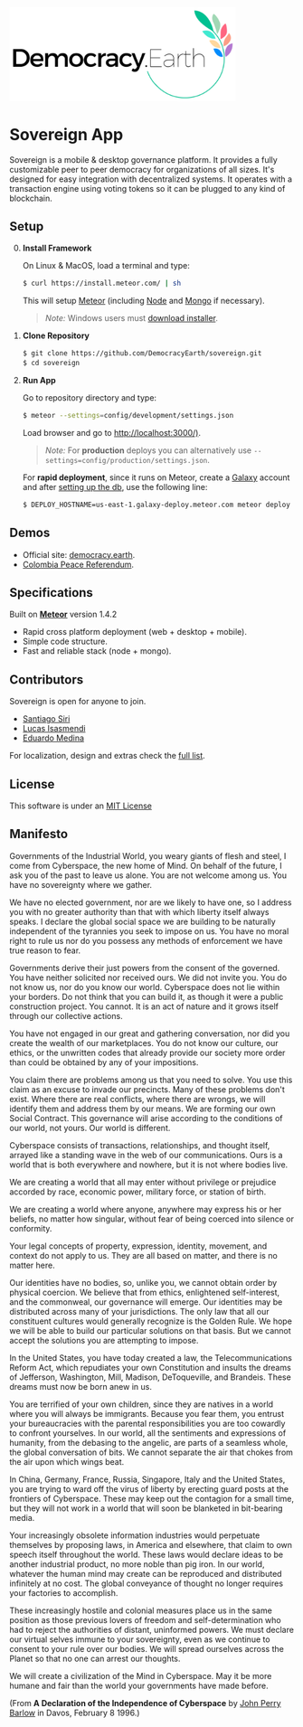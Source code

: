 <img src="public/images/democracy-earth.png" width="400" title="DemocracyEarth" style="text-align: center;">

# Sovereign App

Sovereign is a mobile & desktop governance platform. It provides a fully customizable peer to peer democracy for organizations of all sizes. It's designed for easy integration with decentralized systems. It operates with a transaction engine using voting tokens so it can be plugged to any kind of blockchain.

## Setup

0. **Install Framework**

    On Linux & MacOS, load a terminal and type:

    ```sh
    $ curl https://install.meteor.com/ | sh
    ```

    This will setup [Meteor](http://github.com/meteor/meteor) (including [Node](https://github.com/nodejs/node) and [Mongo](https://github.com/mongodb/mongo) if necessary).

    > _Note:_ Windows users must [download installer](https://www.meteor.com/install).

0. **Clone Repository**

    ```sh
    $ git clone https://github.com/DemocracyEarth/sovereign.git
    $ cd sovereign
    ```

0. **Run App**

    Go to repository directory and type:

    ```sh
    $ meteor --settings=config/development/settings.json
    ```

    Load browser and go to [http://localhost:3000/)](http://localhost:3000/).

    > _Note:_ For **production** deploys you can alternatively use  `--settings=config/production/settings.json`.

    For **rapid deployment**, since it runs on Meteor, create a [Galaxy](galaxy.meteor.com) account and after [setting up the db](http://coderchronicles.org/2016/03/15/deploying-a-meteor-app-to-galaxy/), use the following line:

    ```sh
    $ DEPLOY_HOSTNAME=us-east-1.galaxy-deploy.meteor.com meteor deploy **www.yourserver.com** --settings=config/production/settings.json
    ```

## Demos

* Official site: [democracy.earth](http://democracy.earth).
* [Colombia Peace Referendum](http://vota.plebiscitodigital.co).

## Specifications

Built on **[Meteor](https://www.meteor.com/)** version 1.4.2

* Rapid cross platform deployment (web + desktop + mobile).
* Simple code structure.
* Fast and reliable stack (node + mongo).

## Contributors

Sovereign is open for anyone to join.

* [Santiago Siri](http://github.com/santisiri)
* [Lucas Isasmendi](https://github.com/LucasIsasmendi)
* [Eduardo Medina](https://github.com/medied)

For localization, design and extras check the [full list](CONTRIBUTING.md).

## License

This software is under an [MIT License](LICENSE.md)

## Manifesto

Governments of the Industrial World, you weary giants of flesh and steel, I come from Cyberspace, the new home of Mind. On behalf of the future, I ask you of the past to leave us alone. You are not welcome among us. You have no sovereignty where we gather.

We have no elected government, nor are we likely to have one, so I address you with no greater authority than that with which liberty itself always speaks. I declare the global social space we are building to be naturally independent of the tyrannies you seek to impose on us. You have no moral right to rule us nor do you possess any methods of enforcement we have true reason to fear.

Governments derive their just powers from the consent of the governed. You have neither solicited nor received ours. We did not invite you. You do not know us, nor do you know our world. Cyberspace does not lie within your borders. Do not think that you can build it, as though it were a public construction project. You cannot. It is an act of nature and it grows itself through our collective actions.

You have not engaged in our great and gathering conversation, nor did you create the wealth of our marketplaces. You do not know our culture, our ethics, or the unwritten codes that already provide our society more order than could be obtained by any of your impositions.

You claim there are problems among us that you need to solve. You use this claim as an excuse to invade our precincts. Many of these problems don't exist. Where there are real conflicts, where there are wrongs, we will identify them and address them by our means. We are forming our own Social Contract. This governance will arise according to the conditions of our world, not yours. Our world is different.

Cyberspace consists of transactions, relationships, and thought itself, arrayed like a standing wave in the web of our communications. Ours is a world that is both everywhere and nowhere, but it is not where bodies live.

We are creating a world that all may enter without privilege or prejudice accorded by race, economic power, military force, or station of birth.

We are creating a world where anyone, anywhere may express his or her beliefs, no matter how singular, without fear of being coerced into silence or conformity.

Your legal concepts of property, expression, identity, movement, and context do not apply to us. They are all based on matter, and there is no matter here.

Our identities have no bodies, so, unlike you, we cannot obtain order by physical coercion. We believe that from ethics, enlightened self-interest, and the commonweal, our governance will emerge. Our identities may be distributed across many of your jurisdictions. The only law that all our constituent cultures would generally recognize is the Golden Rule. We hope we will be able to build our particular solutions on that basis. But we cannot accept the solutions you are attempting to impose.

In the United States, you have today created a law, the Telecommunications Reform Act, which repudiates your own Constitution and insults the dreams of Jefferson, Washington, Mill, Madison, DeToqueville, and Brandeis. These dreams must now be born anew in us.

You are terrified of your own children, since they are natives in a world where you will always be immigrants. Because you fear them, you entrust your bureaucracies with the parental responsibilities you are too cowardly to confront yourselves. In our world, all the sentiments and expressions of humanity, from the debasing to the angelic, are parts of a seamless whole, the global conversation of bits. We cannot separate the air that chokes from the air upon which wings beat.

In China, Germany, France, Russia, Singapore, Italy and the United States, you are trying to ward off the virus of liberty by erecting guard posts at the frontiers of Cyberspace. These may keep out the contagion for a small time, but they will not work in a world that will soon be blanketed in bit-bearing media.

Your increasingly obsolete information industries would perpetuate themselves by proposing laws, in America and elsewhere, that claim to own speech itself throughout the world. These laws would declare ideas to be another industrial product, no more noble than pig iron. In our world, whatever the human mind may create can be reproduced and distributed infinitely at no cost. The global conveyance of thought no longer requires your factories to accomplish.

These increasingly hostile and colonial measures place us in the same position as those previous lovers of freedom and self-determination who had to reject the authorities of distant, uninformed powers. We must declare our virtual selves immune to your sovereignty, even as we continue to consent to your rule over our bodies. We will spread ourselves across the Planet so that no one can arrest our thoughts.

We will create a civilization of the Mind in Cyberspace. May it be more humane and fair than the world your governments have made before.

(From **A Declaration of the Independence of Cyberspace** by [John Perry Barlow](https://www.eff.org/es/cyberspace-independence) in Davos, February 8 1996.)

